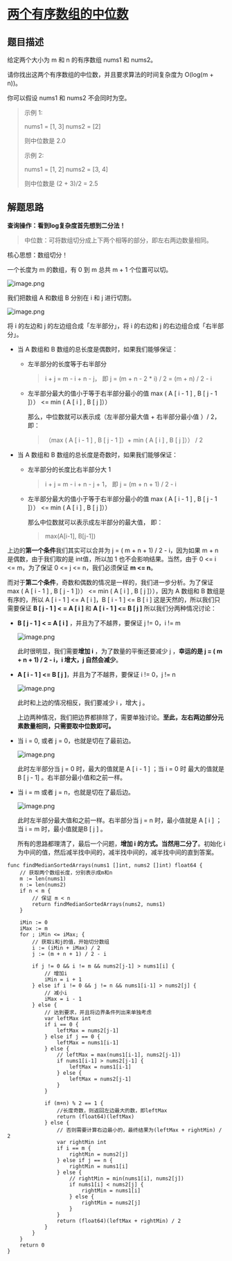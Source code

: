 # [两个有序数组的中位数](https://leetcode-cn.com/problems/median-of-two-sorted-arrays/)

## 题目描述

给定两个大小为 m 和 n 的有序数组 nums1 和 nums2。

请你找出这两个有序数组的中位数，并且要求算法的时间复杂度为 O(log(m + n))。

你可以假设 nums1 和 nums2 不会同时为空。

> 示例 1:
>
> nums1 = [1, 3]
> nums2 = [2]
>
> 则中位数是 2.0
>
> 示例 2:
>
>  nums1 = [1, 2]
> nums2 = [3, 4]
>
> 则中位数是 (2 + 3)/2 = 2.5

## 解题思路

**查询操作：看到log复杂度首先想到二分法！**

> 中位数：可将数组切分成上下两个相等的部分，即左右两边数量相同。

核心思想：数组切分！

一个长度为 m 的数组，有 0 到 m 总共 m + 1 个位置可以切。

![image.png](https://pic.leetcode-cn.com/d78f16160c2c546cb5447bad95ad4b82008b46966c21eaa1ba605fcd3dae4997-image.png)

我们把数组 A 和数组 B 分别在 i 和 j 进行切割。

![image.png](https://pic.leetcode-cn.com/b9d90d65438709de1d537b8b340fb15104a10da3a2b121727e6edfc8484b6b80-image.png)

将 i 的左边和 j 的左边组合成「左半部分」，将 i 的右边和 j 的右边组合成「右半部分」。

- 当 A 数组和 B 数组的总长度是偶数时，如果我们能够保证：
  - 左半部分的长度等于右半部分

    > i + j = m - i + n - j， 即 j = (m + n - 2 * i) / 2 = (m + n) / 2 - i

  - 左半部分最大的值小于等于右半部分最小的值 max ( A [ i - 1 ] , B [ j - 1 ]）） <= min ( A [ i ] , B [ j ]））

    那么，中位数就可以表示成（左半部分最大值 + 右半部分最小值 ）/ 2，即：

    > （max ( A [ i - 1 ] , B [  j  - 1 ]）+ min ( A [ i ] , B [ j ]）） /  2

    

- 当 A 数组和 B 数组的总长度是奇数时，如果我们能够保证：

  - 左半部分的长度比右半部分大 1

    > i + j = m - i + n - j + 1， 即 j = (m + n + 1) / 2 - i

  - 左半部分最大的值小于等于右半部分最小的值 max ( A [ i - 1 ] , B [ j - 1 ]）） <= min ( A [ i ] , B [ j ]））

    那么中位数就可以表示成左半部分的最大值， 即：

    > max(A[i-1], B[j-1])

上边的**第一个条件**我们其实可以合并为 j = ( m + n + 1) / 2 - i，因为如果 m + n 是偶数，由于我们取的是 int值，所以加 1 也不会影响结果。当然，由于 0 <= i <= m，为了保证 0 <= j <= n，我们必须保证 **m <= n**。



而对于**第二个条件**，奇数和偶数的情况是一样的，我们进一步分析。为了保证 max ( A [ i - 1 ] , B [ j - 1 ]）） <= min ( A [ i ] , B [ j ]）），因为 A 数组和 B 数组是有序的，所以 A [ i - 1 ] <= A [ i ]，B [ i - 1 ] <= B [ i ] 这是天然的，所以我们只需要保证 **B [ j - 1 ] < = A [ i ]** 和 **A [ i - 1 ] <= B [ j ]** 所以我们分两种情况讨论：

- **B [ j - 1 ] < = A [ i ]** ，并且为了不越界，要保证 j != 0，i != m

  ![image.png](https://pic.leetcode-cn.com/5c3f891a0240ecbfb5783740bb6fd98996a078cabe44959c00cd9a7a54be2fe0-image.png)

  此时很明显，我们需要**增加 i** ，为了数量的平衡还要减少 j ，**幸运的是 j = ( m + n + 1) / 2 - i，i 增大，j 自然会减少**。

- **A [ i - 1 ] <= B [ j ]**，并且为了不越界，要保证 i != 0，j != n

  ![image.png](https://pic.leetcode-cn.com/0c8f9c46c4c836b29824c62444bb449015a404e50f2f29603c9ed1ba1173eafd-image.png)

  此时和上边的情况相反，我们要减少 i ，增大 j 。

  

  上边两种情况，我们把边界都排除了，需要单独讨论。**至此，左右两边部分元素数量相同，只需要取中位数即可。**

- 当 i = 0, 或者 j = 0，也就是切在了最前边。

  ![image.png](https://pic.leetcode-cn.com/30b527fe396e5cad5b539bea21d609e28a8b9a0ab952a343a60df0f1ed834851-image.png)

  此时左半部分当 j = 0 时，最大的值就是 A [ i - 1 ] ；当 i = 0 时 最大的值就是 B [ j - 1] 。右半部分最小值和之前一样。

- 当 i = m 或者 j = n，也就是切在了最后边。

  ![image.png](https://pic.leetcode-cn.com/0aa2ef8bec471732ec8f4f3a5290d13ed1a907b7906201b980776987495abdfe-image.png)


  此时左半部分最大值和之前一样。右半部分当 j = n 时，最小值就是 A [ i ] ；当 i = m 时，最小值就是B [ j ] 。

  所有的思路都理清了，最后一个问题，**增加 i 的方式。当然用二分了**。初始化 i 为中间的值，然后减半找中间的，减半找中间的，减半找中间的直到答案。

  

```golang
func findMedianSortedArrays(nums1 []int, nums2 []int) float64 {
    // 获取两个数组长度，分别表示成m和n
    m := len(nums1)
    n := len(nums2)
    if n < m {
        // 保证 m < n
        return findMedianSortedArrays(nums2, nums1)
    }

    iMin := 0
    iMax := m
    for ; iMin <= iMax; {
        // 获取i和j的值，开始切分数组
        i := (iMin + iMax) / 2
        j := (m + n + 1) / 2 - i

        if j != 0 && i != m && nums2[j-1] > nums1[i] {
            // 增加i
            iMin = i + 1
        } else if i != 0 && j != n && nums1[i-1] > nums2[j] {
            // 减小i
            iMax = i - 1
        } else {
            // 达到要求，并且将边界条件列出来单独考虑
            var leftMax int
            if i == 0 {
                leftMax = nums2[j-1]
            } else if j == 0 {
                leftMax = nums1[i-1]
            } else {
                // leftMax = max(nums1[i-1], nums2[j-1])
                if nums1[i-1] > nums2[j-1] {
                    leftMax = nums1[i-1]
                } else {
                    leftMax = nums2[j-1]
                }
            }

            if (m+n) % 2 == 1 {
                //长度奇数，则返回左边最大的数，即leftMax
                return (float64)(leftMax)
            } else {
                // 否则需要计算右边最小的，最终结果为(leftMax + rightMin) / 2
                var rightMin int
                if i == m {
                    rightMin = nums2[j]
                } else if j == n {
                    rightMin = nums1[i]
                } else {
                    // rightMin = min(nums1[i], nums2[j])
                    if nums1[i] < nums2[j] {
                        rightMin = nums1[i]
                    } else {
                        rightMin = nums2[j]
                    }
                }
                return (float64)(leftMax + rightMin) / 2
            }
        }
    }
    return 0
}
```

